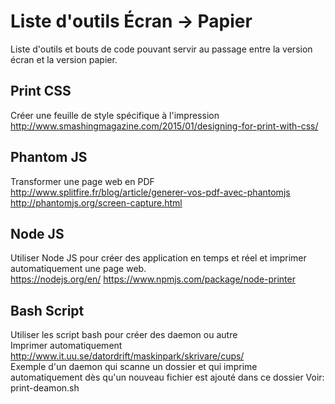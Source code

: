# Liste d'outils Écran -> Papier
Liste d'outils et bouts de code pouvant servir au passage entre la version écran et la version papier.

## Print CSS 
Créer une feuille de style spécifique à l'impression  
<http://www.smashingmagazine.com/2015/01/designing-for-print-with-css/>

## Phantom JS  
Transformer une page web en PDF  
<http://www.splitfire.fr/blog/article/generer-vos-pdf-avec-phantomjs>
<http://phantomjs.org/screen-capture.html>

## Node JS  
Utiliser Node JS pour créer des application en temps et réel et imprimer automatiquement une page web.   
<https://nodejs.org/en/>
<https://www.npmjs.com/package/node-printer>

## Bash Script  
Utiliser les script bash pour créer des daemon ou autre  
Imprimer automatiquement
<http://www.it.uu.se/datordrift/maskinpark/skrivare/cups/>  
Exemple d'un daemon qui scanne un dossier et qui imprime automatiquement dès qu'un nouveau fichier est ajouté dans ce dossier
Voir: print-deamon.sh


